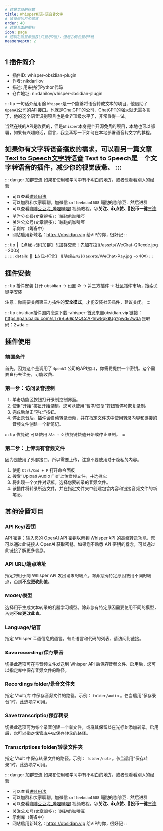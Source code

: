 ```yaml
---
# 这是文章的标题
title: Whisper耳语-语音转文字
# 这是侧边栏的顺序
order: 40
# 这是页面的图标
icon: page
# 控制左侧显示层数(只显示2层)，但是右侧会显示3级
headerDepth: 2
---
```

## 1 插件简介
- 插件ID: whisper-obsidian-plugin
- 作者: nikdanilov
- 描述: 用来执行Python代码
- 仓库地址: nikdanilov/whisper-obsidian-plugin

::: tip 一句话介绍用途
`Whisper`是一个能够将语音转成文本的项目。他借助了 `OpenAI`公司的API接口。也就是ChatGPT的公司，ChatGPT的强大就无需多言了，他的这个语音识别项目也是业界顶级水平了，非常值得一试。

当然在线的API是收费的，但是`Whisper`本身是个开源免费的项目，本地也可以部署，如果有兴趣的话，留言，我会再写一下如何在本地部署语音转文字的教程。

如果你有文字转语音播放的需求，可以看另一篇文章 [Text to Speech文字转语音](/zh/community-plugins/obsidian-tts.md) Text to Speech是一个文字转语音的插件，减少你的视觉疲惫。
:::
---

::: danger 加群交流
如果在使用和学习中有不明白的地方，或者想看看别人的经验
- 可以查看[进阶用法](/zh/advanced)
- 可以加群和大家聊聊，加微信 `coffeebean1688` 蹦跶的咖啡豆，然后进群
- 可以查看[咖啡豆豆龙_哔哩哔哩](https://space.bilibili.com/618777356)) 视频教程。😜**关注、👍点赞、📀投币一键三连**
- 关注公众号(文章很多)：`蹦跶的咖啡豆
- 关注公众号(文章很多)：`蹦跶的咖啡豆
- 示例库（筹备中）
- 网站启用新域名：https://obsidian.vip 给VIP的你，很好记
:::

::: tip 🌱【点我-扫码加群】
![加群交流！先加在拉](/assets/WeChat-QRcode.jpg =200x)  
::: 
::: details 🍻【点我-打赏】
![随缘支持](/assets/WeChat-Pay.jpg =x400)
::: 


## 插件安装
::: tip 插件安装
打开 obsidian → 设置 ⚙️ → 第三方插件 → 社区插件市场，搜索关键字安装

注意：你需要关闭第三方插件的**安全模式**，才能安装社区插件，建议关闭。
:::

::: tip obsidian插件国内高速下载-whisper-首发来自obsidian.vip
链接：https://pan.baidu.com/s/179B568pMQCcAPlnw9qkBUg?pwd=2wda 
提取码：2wda
:::


## 插件使用 
### 前置条件
首先，因为这个是调用了 `OpenAI` 公司的API接口，你需要提供一个密钥。这个需要自行去注册，可能收费。

### 第一步：访问录音控制
1. 单击功能区按钮打开录制控制界面。
2. 使用“开始”按钮开始录制。您可以使用“暂停/恢复”按钮暂停和恢复录制。
3. 完成后单击“停止”按钮。
4. 停止录音后，插件会自动转录音频，并在指定文件夹中使用转录内容和链接的音频文件创建一个新笔记。

::: tip 快捷键
可以使用 `Alt + Q` 快捷键快速开始或停止录制。
:::

### 第二步：上传现有音频文件
因为是使用了外部接口，所以需要上传，注意不要使用过于隐私的内容。

1. 使用 `Ctrl/Cmd + P` 打开命令面板
2. 搜索“Upload Audio File”上传音频文件，并选择它
3. 将出现一个文件对话框。选择您要转录的音频文件。
4. 该插件将转录所选文件，并在指定文件夹中创建包含内容和链接音频文件的新笔记。

## 其他设置项目

### API Key/密钥
API 密钥：输入您的 OpenAI API 密钥以解锁 Whisper API 的高级转录功能。您可以通过此链接从 OpenAI 获取密钥。如果您不熟悉 API 密钥的概念，可以通过此链接了解更多信息。

### API URL/端点地址
指定将用于向 Whisper API 发出请求的端点。除非您有特定原因使用不同的端点，否则**不应更改此值**。

### Model/模型
选择用于生成文本转录的机器学习模型。除非您有特定原因需要使用不同的模型，否则**不应更改此值**。

### Language/语言
指定 Whisper 耳语信息的语言。有关语言和代码的列表，请访问此链接。

### Save recording/保存录音
切换此选项可在将音频文件发送到 Whisper API 后保存音频文件。启用后，您可以指定库中保存音频文件的路径。

### Recordings folder/录音文件夹
指定 Vault/库 中保存音频文件的路径。示例： `folder/audio` 。仅当启用“保存录音”时，此选项才可用。

### Save transcriptio/保存转录
切换此选项可为每个录音创建一个新文件，或将其保留以在光标处添加转录。启用后，您可以指定保管库中应保存转录的路径。

### Transcriptions folder/转录文件夹
指定 Vault 中保存转录文件的路径。示例： `folder/note` 。仅当启用“保存转录”时，此选项才可用。


::: danger 加群交流
如果在使用和学习中有不明白的地方，或者想看看别人的经验
- 可以查看[进阶用法](/zh/advanced)
- 可以加群和大家聊聊，加微信 `coffeebean1688` 蹦跶的咖啡豆，然后进群
- 可以查看[咖啡豆豆龙_哔哩哔哩](https://space.bilibili.com/618777356)) 视频教程。😜**关注、👍点赞、📀投币一键三连**
- 关注公众号(文章很多)：`蹦跶的咖啡豆
- 示例库（筹备中）
- 网站启用新域名：https://obsidian.vip 给VIP的你，很好记
:::